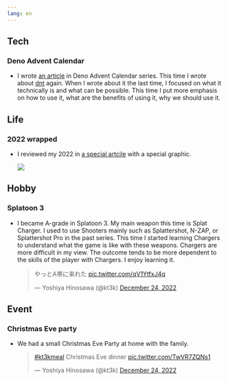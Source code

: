 ```yaml
---
lang: en
---
```


## Tech

### Deno Advent Calendar

- I wrote [an article](https://qiita.com/kt3k/items/ec54346e9516b29291e8) in Deno Advent Calendar series. This time I wrote about [dnt](https://github.com/denoland/dnt) again. When I wrote about it the last time, I focused on what it technically is and what can be possible. This time I put more emphasis on how to use it, what are the benefits of using it, why we should use it.

## Life

### 2022 wrapped

- I reviewed my 2022 in [a special artcile](https://kt3k.github.io/2022/) with a special graphic.

  <img src="https://kt3k.github.io/2022/2022.png" />

## Hobby

### Splatoon 3

- I became A-grade in Splatoon 3. My main weapon this time is Splat Charger. I used to use Shooters mainly such as Splattershot, N-ZAP, or Splattershot Pro in the past series. This time I started learning Chargers to understand what the game is like with these weapons. Chargers are more difficult in my view. The outcome tends to be more dependent to the skills of the player with Chargers. I enjoy learning it.

  <blockquote class="twitter-tweet"><p lang="ja" dir="ltr">やっとA帯に来れた <a href="https://t.co/qV1YtfxJ4q">pic.twitter.com/qV1YtfxJ4q</a></p>&mdash; Yoshiya Hinosawa (@kt3k) <a href="https://twitter.com/kt3k/status/1606593935576805377?ref_src=twsrc%5Etfw">December 24, 2022</a></blockquote> <script async src="https://platform.twitter.com/widgets.js" charset="utf-8"></script>

## Event

### Christmas Eve party

- We had a small Christmas Eve Party at home with the family.

  <blockquote class="twitter-tweet"><p lang="en" dir="ltr"><a href="https://twitter.com/hashtag/kt3kmeal?src=hash&amp;ref_src=twsrc%5Etfw">#kt3kmeal</a> Christmas Eve dinner <a href="https://t.co/TwVR7ZQNs1">pic.twitter.com/TwVR7ZQNs1</a></p>&mdash; Yoshiya Hinosawa (@kt3k) <a href="https://twitter.com/kt3k/status/1606603096536518656?ref_src=twsrc%5Etfw">December 24, 2022</a></blockquote> <script async src="https://platform.twitter.com/widgets.js" charset="utf-8"></script>
